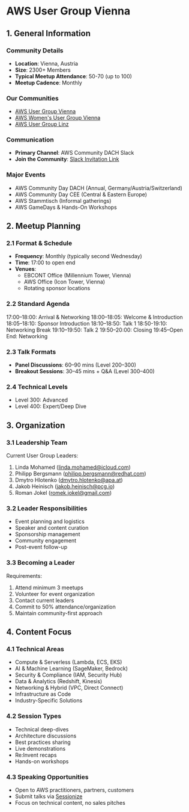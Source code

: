 # AWS User Group Vienna

## 1. General Information

### Community Details
- **Location**: Vienna, Austria
- **Size**: 2300+ Members
- **Typical Meetup Attendance**: 50-70 (up to 100)
- **Meetup Cadence**: Monthly

### Our Communities
- [AWS User Group Vienna](https://www.meetup.com/amazon-web-services-aws-vienna/)
- [AWS Women's User Group Vienna](https://www.meetup.com/aws-womens-user-group-vienna/)
- [AWS User Group Linz](https://www.meetup.com/aws-user-group-linz/)

### Communication
- **Primary Channel**: AWS Community DACH Slack
- **Join the Community**: [Slack Invitation Link](https://join.slack.com/t/awscommunityde/)

### Major Events
- AWS Community Day DACH (Annual, Germany/Austria/Switzerland)
- AWS Community Day CEE (Central & Eastern Europe)
- AWS Stammtisch (Informal gatherings)
- AWS GameDays & Hands-On Workshops

## 2. Meetup Planning

### 2.1 Format & Schedule
- **Frequency**: Monthly (typically second Wednesday)
- **Time**: 17:00 to open end
- **Venues**:
  - EBCONT Office (Millennium Tower, Vienna)
  - AWS Office (Icon Tower, Vienna)
  - Rotating sponsor locations

### 2.2 Standard Agenda
17:00–18:00: Arrival & Networking
18:00–18:05: Welcome & Introduction
18:05–18:10: Sponsor Introduction
18:10–18:50: Talk 1
18:50-19:10: Networking Break
19:10–19:50: Talk 2
19:50–20:00: Closing
19:45–Open End: Networking

### 2.3 Talk Formats
- **Panel Discussions**: 60–90 mins (Level 200–300)
- **Breakout Sessions**: 30–45 mins + Q&A (Level 300–400)

### 2.4 Technical Levels
- Level 300: Advanced
- Level 400: Expert/Deep Dive

## 3. Organization

### 3.1 Leadership Team
Current User Group Leaders:
1. Linda Mohamed (linda.mohamed@icloud.com)
2. Philipp Bergsmann (philipp.bergsmann@redhat.com)
3. Dmytro Hlotenko (dmytro.hlotenko@apa.at)
4. Jakob Heinisch (jakob.heinisch@pcg.io)
5. Roman Jokel (romek.jokel@gmail.com)

### 3.2 Leader Responsibilities
- Event planning and logistics
- Speaker and content curation
- Sponsorship management
- Community engagement
- Post-event follow-up

### 3.3 Becoming a Leader
Requirements:
1. Attend minimum 3 meetups
2. Volunteer for event organization
3. Contact current leaders
4. Commit to 50% attendance/organization
5. Maintain community-first approach

## 4. Content Focus

### 4.1 Technical Areas
- Compute & Serverless (Lambda, ECS, EKS)
- AI & Machine Learning (SageMaker, Bedrock)
- Security & Compliance (IAM, Security Hub)
- Data & Analytics (Redshift, Kinesis)
- Networking & Hybrid (VPC, Direct Connect)
- Infrastructure as Code
- Industry-Specific Solutions

### 4.2 Session Types
- Technical deep-dives
- Architecture discussions
- Best practices sharing
- Live demonstrations
- Re:Invent recaps
- Hands-on workshops

### 4.3 Speaking Opportunities
- Open to AWS practitioners, partners, customers
- Submit talks via [Sessionize](https://sessionize.com/aws-community-austria/)
- Focus on technical content, no sales pitches